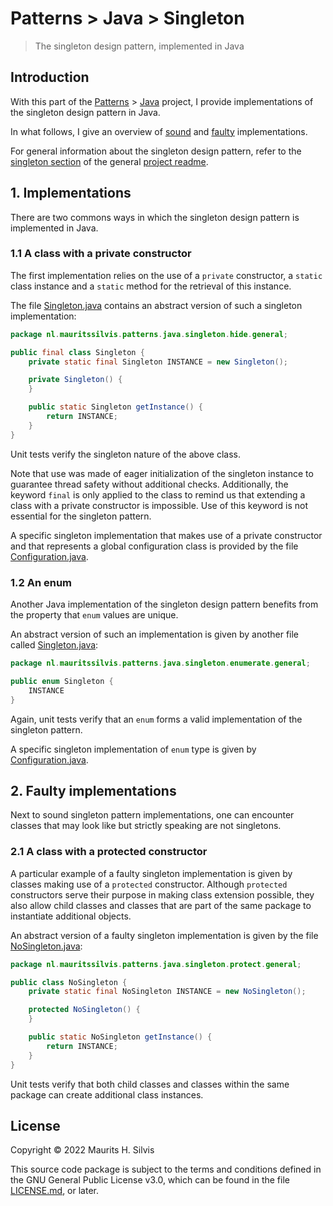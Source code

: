# Patterns > Java > Singleton

> The singleton design pattern, implemented in Java

## Introduction

With this part of the [Patterns](https://github.com/mauritssilvis/patterns) > [Java](../../../../../../../..) project, I provide implementations of the singleton design pattern in Java.

In what follows, I give an overview of [sound](#1-implementations) and [faulty](#2-faulty-implementations) implementations.

For general information about the singleton design pattern, refer to the [singleton section](../../../../../../../../../README.md#311-singleton) of the general [project readme](../../../../../../../../../README.md).

## 1. Implementations

There are two commons ways in which the singleton design pattern is implemented in Java.

### 1.1 A class with a private constructor

The first implementation relies on the use of a `private` constructor, a `static` class instance and a `static` method for the retrieval of this instance.

The file [Singleton.java](hide/general/Singleton.java) contains an abstract version of such a singleton implementation:

```java
package nl.mauritssilvis.patterns.java.singleton.hide.general;

public final class Singleton {
    private static final Singleton INSTANCE = new Singleton();

    private Singleton() {
    }

    public static Singleton getInstance() {
        return INSTANCE;
    }
}
```

Unit tests verify the singleton nature of the above class.

Note that use was made of eager initialization of the singleton instance to guarantee thread safety without additional checks.
Additionally, the keyword `final` is only applied to the class to remind us that extending a class with a private constructor is impossible.
Use of this keyword is not essential for the singleton pattern.

A specific singleton implementation that makes use of a private constructor and that represents a global configuration class is provided by the file [Configuration.java](hide/specific/Configuration.java).

### 1.2 An enum

Another Java implementation of the singleton design pattern benefits from the property that `enum` values are unique.

An abstract version of such an implementation is given by another file called [Singleton.java](enumerate/general/Singleton.java):

```java
package nl.mauritssilvis.patterns.java.singleton.enumerate.general;

public enum Singleton {
    INSTANCE
}
```

Again, unit tests verify that an `enum` forms a valid implementation of the singleton pattern. 

A specific singleton implementation of `enum` type is given by [Configuration.java](enumerate/specific/Configuration.java). 

## 2. Faulty implementations

Next to sound singleton pattern implementations, one can encounter classes that may look like but strictly speaking are not singletons.

### 2.1 A class with a protected constructor

A particular example of a faulty singleton implementation is given by classes making use of a `protected` constructor.
Although `protected` constructors serve their purpose in making class extension possible, they also allow child classes and classes that are part of the same package to instantiate additional objects.

An abstract version of a faulty singleton implementation is given by the file [NoSingleton.java](protect/general/NoSingleton.java):

```java
package nl.mauritssilvis.patterns.java.singleton.protect.general;

public class NoSingleton {
    private static final NoSingleton INSTANCE = new NoSingleton();

    protected NoSingleton() {
    }

    public static NoSingleton getInstance() {
        return INSTANCE;
    }
}
```

Unit tests verify that both child classes and classes within the same package can create additional class instances.

## License

Copyright © 2022 Maurits H. Silvis

This source code package is subject to the terms and conditions defined in the GNU General Public License v3.0, which can be found in the file [LICENSE.md](../../../../../../../../../LICENSE.md), or later.
